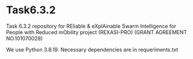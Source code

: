 # Task6.3.2
Task 6.3.2 repository for REliable &amp; eXplAinable Swarm Intelligence for People with Reduced mObility project (REXASI-PRO) (GRANT AGREEMENT NO.101070028)

We use Python 3.8.19. Necessary dependencies are in requeriments.txt